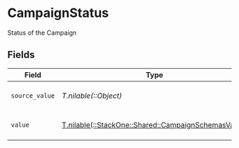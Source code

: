 # CampaignStatus

Status of the Campaign


## Fields

| Field                                                                                              | Type                                                                                               | Required                                                                                           | Description                                                                                        | Example                                                                                            |
| -------------------------------------------------------------------------------------------------- | -------------------------------------------------------------------------------------------------- | -------------------------------------------------------------------------------------------------- | -------------------------------------------------------------------------------------------------- | -------------------------------------------------------------------------------------------------- |
| `source_value`                                                                                     | *T.nilable(::Object)*                                                                              | :heavy_minus_sign:                                                                                 | The source value of the Status.                                                                    | Email                                                                                              |
| `value`                                                                                            | [T.nilable(::StackOne::Shared::CampaignSchemasValue)](../../models/shared/campaignschemasvalue.md) | :heavy_minus_sign:                                                                                 | The Status of the campaign.                                                                        | email                                                                                              |